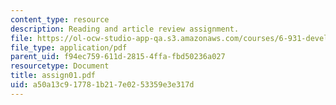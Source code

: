 ```yaml
---
content_type: resource
description: Reading and article review assignment.
file: https://ol-ocw-studio-app-qa.s3.amazonaws.com/courses/6-931-development-of-inventions-and-creative-ideas-spring-2008/a50a13c917781b217e0253359e3e317d_assign01.pdf
file_type: application/pdf
parent_uid: f94ec759-611d-2815-4ffa-fbd50236a027
resourcetype: Document
title: assign01.pdf
uid: a50a13c9-1778-1b21-7e02-53359e3e317d
---
```

